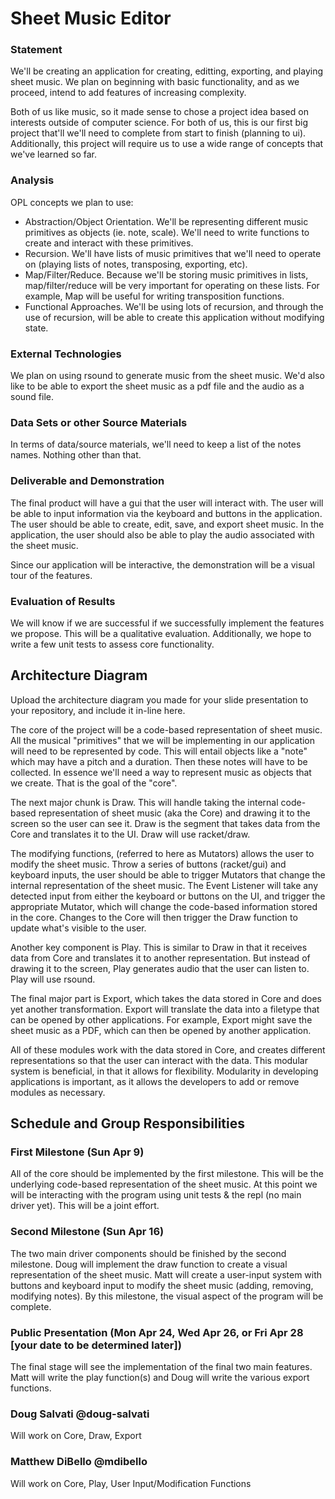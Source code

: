 # Sheet Music Editor

### Statement
We'll be creating an application for creating, editting, exporting, and playing sheet music. We plan on beginning with basic functionality, and as we proceed, intend to add features of increasing complexity.

Both of us like music, so it made sense to chose a project idea based on interests outside of computer science. For both of us, this is our first big project that'll we'll need to complete from start to finish (planning to ui). Additionally, this project will require us to use a wide range of concepts that we've learned so far.

### Analysis
OPL concepts we plan to use:
- Abstraction/Object Orientation. We'll be representing different music primitives as objects (ie. note, scale). We'll need to write functions to create and interact with these primitives.
- Recursion. We'll have lists of music primitives that we'll need to operate on (playing lists of notes, transposing, exporting, etc).
- Map/Filter/Reduce. Because we'll be storing music primitives in lists, map/filter/reduce will be very important for operating on these lists. For example, Map will be useful for writing transposition functions.
- Functional Approaches. We'll be using lots of recursion, and through the use of recursion, will be able to create this application without modifying state.

### External Technologies
We plan on using rsound to generate music from the sheet music. We'd also like to be able to export the sheet music as a pdf file and the audio as a sound file.

### Data Sets or other Source Materials
In terms of data/source materials, we'll need to keep a list of the notes names. Nothing other than that.

### Deliverable and Demonstration
The final product will have a gui that the user will interact with. The user will be able to input information via the keyboard and buttons in the application. The user should be able to create, edit, save, and export sheet music. In the application, the user should also be able to play the audio associated with the sheet music.

Since our application will be interactive, the demonstration will be a visual tour of the features.

### Evaluation of Results
We will know if we are successful if we successfully implement the features we propose. This will be a qualitative evaluation. Additionally, we hope to write a few unit tests to assess core functionality.

## Architecture Diagram
Upload the architecture diagram you made for your slide presentation to your repository, and include it in-line here.

The core of the project will be a code-based representation of sheet music. All the musical "primitives" that we will be implementing in our application will need to be represented by code. This will entail objects like a "note" which may have a pitch and a duration. Then these notes will have to be collected. In essence we'll need a way to represent music as objects that we create. That is the goal of the "core".

The next major chunk is Draw. This will handle taking the internal code-based representation of sheet music (aka the Core) and drawing it to the screen so the user can see it. Draw is the segment that takes data from the Core and translates it to the UI. Draw will use racket/draw.

The modifying functions, (referred to here as Mutators) allows the user to modify the sheet music. Throw a series of buttons (racket/gui) and keyboard inputs, the user should be able to trigger Mutators that change the internal representation of the sheet music. The Event Listener will take any detected input from either the keyboard or buttons on the UI, and trigger the appropriate Mutator, which will change the code-based information stored in the core. Changes to the Core will then trigger the Draw function to update what's visible to the user.

Another key component is Play. This is similar to Draw in that it receives data from Core and translates it to another representation. But instead of drawing it to the screen, Play generates audio that the user can listen to. Play will use rsound.

The final major part is Export, which takes the data stored in Core and does yet another transformation. Export will translate the data into a filetype that can be opened by other applications. For example, Export might save the sheet music as a PDF, which can then be opened by another application.

All of these modules work with the data stored in Core, and creates different representations so that the user can interact with the data. This modular system is beneficial, in that it allows for flexibility. Modularity in developing applications is important, as it allows the developers to add or remove modules as necessary.

## Schedule and Group Responsibilities

### First Milestone (Sun Apr 9)
All of the core should be implemented by the first milestone. This will be the underlying code-based representation of the sheet music. At this point we will be interacting with the program using unit tests & the repl (no main driver yet). This will be a joint effort.

### Second Milestone (Sun Apr 16)
The two main driver components should be finished by the second milestone. Doug will implement the draw function to create a visual representation of the sheet music. Matt will create a user-input system with buttons and keyboard input to modify the sheet music (adding, removing, modifying notes). By this milestone, the visual aspect of the program will be complete.

### Public Presentation (Mon Apr 24, Wed Apr 26, or Fri Apr 28 [your date to be determined later])
The final stage will see the implementation of the final two main features. Matt will write the play function(s) and Doug will write the various export functions.


### Doug Salvati @doug-salvati
Will work on Core, Draw, Export

### Matthew DiBello @mdibello
Will work on Core, Play, User Input/Modification Functions
